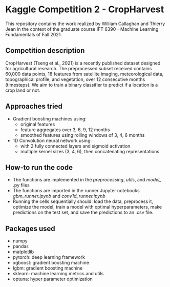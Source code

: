 # Kaggle Competition 2 - CropHarvest

This repository contains the work realized by William Callaghan and Thierry Jean in the context of the graduate course IFT 6390 - Machine Learning Fundamentals of Fall 2021.

## Competition description
CropHarvest (Tseng et al., 2021) is a recently published dataset designed for agricultural research. The preprocessed subset received contains 60,000 data points, 18 features from satellite imaging, meteorological data, topographical profile, and vegetation, over 12 consecutive months (timesteps). We aim to train a binary classifier to predict if a location is a crop land or not.

## Approaches tried
- Gradient boosting machines using:
    - original features
    - feature aggregates over 3, 6, 9, 12 months
    - smoothed features using rolling windows of 3, 4, 6 months
- 1D Convolution neural network using:
    - with 2 fully connected layers and sigmoid activation
    - multiple kernel sizes (3, 4, 6), then concatenating representations

## How-to run the code
- The functions are implemented in the *preprocessing*, *utils*, and *model_* .py files
- The functions are imported in the runner Jupyter notebooks *gbm_runner.ipynb* and *conv1d_runner.ipynb*
- Running the cells sequentially should: load the data, preprocess it, optimize the model, train a model with optimal hyperparameters, make predictions on the test set, and save the predictions to an .csv file.

## Packages used
- numpy
- pandas
- matplotlib
- pytorch: deep learning framework
- xgboost: gradient boosting machine
- lgbm: gradient boosting machine
- sklearn: machine learning metrics and utils
- optuna: hyper parameter optimization
